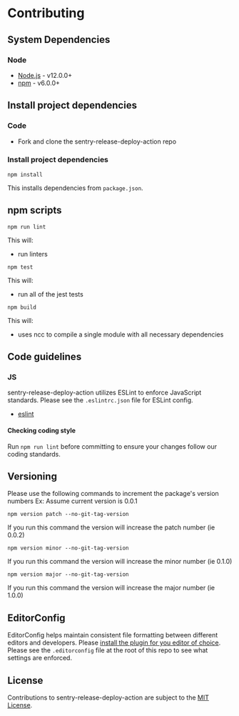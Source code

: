 # Contributing

## System Dependencies

### Node

* [Node.js](https://nodejs.org/) - v12.0.0+
* [npm](https://www.npmjs.com/) - v6.0.0+

## Install project dependencies

### Code

* Fork and clone the sentry-release-deploy-action repo

### Install project dependencies

`npm install`

This installs dependencies from `package.json`.

## npm scripts

`npm run lint`

This will:

* run linters

`npm test`

This will:

* run all of the jest tests

`npm build`

This will:

* uses ncc to compile a single module with all necessary dependencies

## Code guidelines

### JS

sentry-release-deploy-action utilizes ESLint to enforce JavaScript standards. Please see the `.eslintrc.json` file for ESLint config.

* [eslint](https://github.com/eslint/eslint)

#### Checking coding style

Run `npm run lint` before committing to ensure your changes follow our coding standards.

## Versioning

Please use the following commands to increment the package's version numbers
Ex: Assume current version is 0.0.1

`npm version patch --no-git-tag-version`

If you run this command the version will increase the patch number (ie 0.0.2)

`npm version minor --no-git-tag-version`

If you run this command the version will increase the minor number (ie 0.1.0)

`npm version major --no-git-tag-version`

If you run this command the version will increase the major number (ie 1.0.0)


## EditorConfig

EditorConfig helps maintain consistent file formatting between different editors and developers. Please [install the plugin for you editor of choice](https://editorconfig.org/#download). Please see the `.editorconfig` file at the root of this repo to see what settings are enforced.

## License

Contributions to sentry-release-deploy-action are subject to the [MIT License](https://github.com/tclindner/sentry-release-deploy-action/blob/master/LICENSE).
